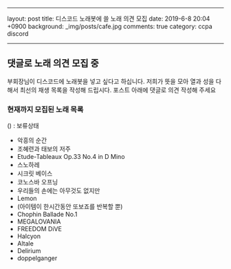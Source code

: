 - - - 
layout: post
title: 디스코드 노래봇에 쓸 노래 의견 모집
date: 2019-6-8 20:04 +0900
background: _img/posts/cafe.jpg
comments: true
category: ccpa discord
- - - 

## 댓글로 노래 의견 모집 중
부회장님이 디스코드에 노래봇을 넣고 싶다고 하십니다. 저희가 뜻을 모아 열과 성을 다해서 최선의 재생 목록을 작성해 드립시다. 포스트 아래에 댓글로 의견 작성해 주세요

### 현재까지 모집된 노래 목록
() : 보류상태
* 악흥의 순간
* 조혜련과 태보의 저주
* Etude-Tableaux Op.33 No.4 in D Mino
* 스노하레
* 시크릿 베이스
* 코노스바 오프닝
* 우리들의 손에는 아무것도 없지만
* Lemon
* (아이템이 한시간동안 또보죠를 반복할 뿐)
* Chophin Ballade No.1
* MEGALOVANIA
* FREEDOM DiVE
* Halcyon
* Altale
* Delirium
* doppelganger
